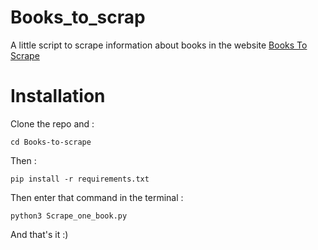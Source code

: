 # Books_to_scrap

A little script to scrape information about books in the website [Books To Scrape](http://books.toscrape.com/index.html)

# Installation

Clone the repo and :

```
cd Books-to-scrape 
```
Then :

```
pip install -r requirements.txt
```
Then enter that command in the terminal :

```
python3 Scrape_one_book.py  
```

And that's it :)